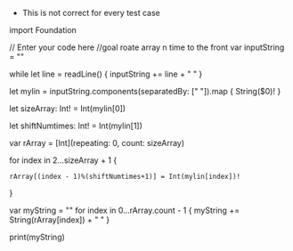 * This is not correct for every test case


import Foundation

// Enter your code here 
//goal roate array n time to the front
var inputString = ""

while let line = readLine() {
    inputString += line + " "
}

let mylin = inputString.components(separatedBy: [" "]).map { String($0)! }

let sizeArray: Int! = Int(mylin[0])

let shiftNumtimes: Int! = Int(mylin[1])


var rArray = [Int](repeating: 0, count: sizeArray)

for index in 2...sizeArray + 1 {

    rArray[(index - 1)%(shiftNumtimes+1)] = Int(mylin[index])!
}

var myString = ""
for index in 0...rArray.count - 1 {
    myString += String(rArray[index]) + " "
}

print(myString)
